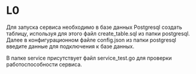 # L0
Для запуска сервиса необходимо в базе данных Postgresql создать таблицу, используя для этого файл create_table.sql из папки postgresql. Далее в конфигурационном файле config.json из папки postgresql введите данные для подключения к базе данных.

В папке service присутствует файл service_test.go для проверки работоспособности сервиса.
